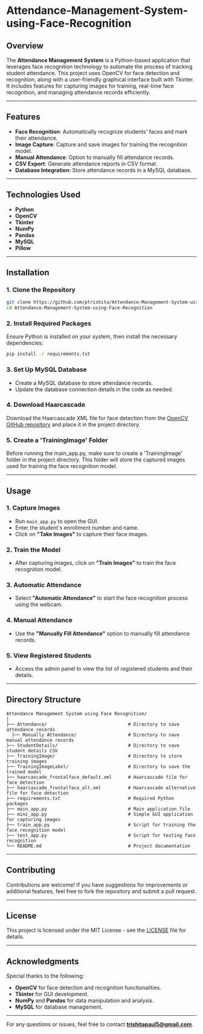 # Attendance-Management-System-using-Face-Recognition

## Overview
The **Attendance Management System** is a Python-based application that leverages face recognition technology to automate the process of tracking student attendance. This project uses OpenCV for face detection and recognition, along with a user-friendly graphical interface built with Tkinter. It includes features for capturing images for training, real-time face recognition, and managing attendance records efficiently.

---

## Features
- **Face Recognition**: Automatically recognize students' faces and mark their attendance.
- **Image Capture**: Capture and save images for training the recognition model.
- **Manual Attendance**: Option to manually fill attendance records.
- **CSV Export**: Generate attendance reports in CSV format.
- **Database Integration**: Store attendance records in a MySQL database.

---

## Technologies Used
- **Python**
- **OpenCV**
- **Tkinter**
- **NumPy**
- **Pandas**
- **MySQL**
- **Pillow**

---

## Installation

### 1. Clone the Repository
```bash
git clone https://github.com/ptrishita/Attendance-Management-System-using-Face-Recognition.git
cd Attendance-Management-System-using-Face-Recognition
```

### 2. Install Required Packages
Ensure Python is installed on your system, then install the necessary dependencies:
```bash
pip install -r requirements.txt
```

### 3. Set Up MySQL Database
- Create a MySQL database to store attendance records.
- Update the database connection details in the code as needed.

### 4. Download Haarcascade
Download the Haarcascade XML file for face detection from the [OpenCV GitHub repository](https://github.com/opencv/opencv) and place it in the project directory.

### 5. Create a 'TrainingImage' Folder
Before running the main_app.py, make sure to create a 'TrainingImage' folder in the project directory. This folder will store the captured images used for training the face recognition model.

---

## Usage

### 1. Capture Images
- Run `main_app.py` to open the GUI.
- Enter the student's enrollment number and name.
- Click on **"Take Images"** to capture their face images.

### 2. Train the Model
- After capturing images, click on **"Train Images"** to train the face recognition model.

### 3. Automatic Attendance
- Select **"Automatic Attendance"** to start the face recognition process using the webcam.

### 4. Manual Attendance
- Use the **"Manually Fill Attendance"** option to manually fill attendance records.

### 5. View Registered Students
- Access the admin panel to view the list of registered students and their details.

---

## Directory Structure
```plaintext
Attendance Management System using Face Recognition/
│
├── Attendance/                              # Directory to save attendance records
  ├── Manually Attendance/                   # Directory to save manual attendance records
├── StudentDetails/                          # Directory to save student details CSV
├── TrainingImage/                           # Directory to store training images
├── TrainingImageLabel/                      # Directory to save the trained model
├── haarcascade_frontalface_default.xml      # Haarcascade file for face detection
├── haarcascade_frontalface_alt.xml          # Haarcascade alternative file for face detection
├── requirements.txt                         # Required Python packages
├── main_app.py                              # Main application file
├── mini_app.py                              # Simple GUI application for capturing images
├── train_app.py                             # Script for training the face recognition model
├── test_app.py                              # Script for testing face recognition
└── README.md                                # Project documentation
```

---

## Contributing
Contributions are welcome! If you have suggestions for improvements or additional features, feel free to fork the repository and submit a pull request.

---

## License
This project is licensed under the MIT License - see the [LICENSE](LICENSE) file for details.

---

## Acknowledgments
Special thanks to the following:
- **OpenCV** for face detection and recognition functionalities.
- **Tkinter** for GUI development.
- **NumPy** and **Pandas** for data manipulation and analysis.
- **MySQL** for database management.

---

For any questions or issues, feel free to contact [**trishitapaul5@gmail.com**](mailto:trishitapaul5@gmail.com).
